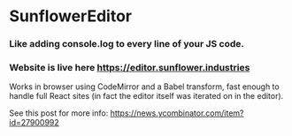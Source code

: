 # SunflowerEditor

### Like adding console.log to every line of your JS code.

### Website is live here https://editor.sunflower.industries

Works in browser using CodeMirror and a Babel transform, fast enough to handle full React sites (in fact the editor itself was iterated on in the editor).

See this post for more info: https://news.ycombinator.com/item?id=27900992
